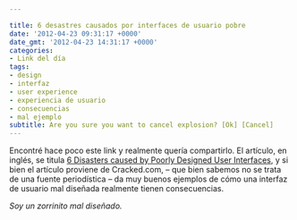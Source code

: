 ```yaml
---

title: 6 desastres causados por interfaces de usuario pobre
date: '2012-04-23 09:31:17 +0000'
date_gmt: '2012-04-23 14:31:17 +0000'
categories:
- Link del día
tags:
- design
- interfaz
- user experience
- experiencia de usuario
- consecuencias
- mal ejemplo
subtitle: Are you sure you want to cancel explosion? [Ok] [Cancel]
---
```


Encontré hace poco este link y realmente quería compartirlo. El artículo, en inglés, se titula [6 Disasters caused by Poorly Designed User Interfaces](http://www.cracked.com/article_19776_6-disasters-caused-by-poorly-designed-user-interfaces.html), y si bien el artículo proviene de Cracked.com, &ndash; que bien sabemos no se trata de una fuente periodística &ndash; da muy buenos ejemplos de cómo una interfaz de usuario mal diseñada realmente tienen consecuencias.

_Soy un zorrinito mal diseñado._
